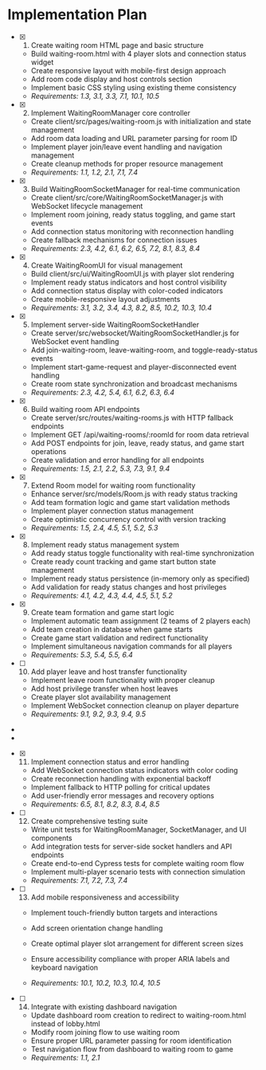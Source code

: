 # Implementation Plan

- [x] 1. Create waiting room HTML page and basic structure






  - Build waiting-room.html with 4 player slots and connection status widget
  - Create responsive layout with mobile-first design approach
  - Add room code display and host controls section
  - Implement basic CSS styling using existing theme consistency
  - _Requirements: 1.3, 3.1, 3.3, 7.1, 10.1, 10.5_

- [x] 2. Implement WaitingRoomManager core controller






  - Create client/src/pages/waiting-room.js with initialization and state management
  - Add room data loading and URL parameter parsing for room ID
  - Implement player join/leave event handling and navigation management
  - Create cleanup methods for proper resource management
  - _Requirements: 1.1, 1.2, 2.1, 7.1, 7.4_

- [x] 3. Build WaitingRoomSocketManager for real-time communication



  - Create client/src/core/WaitingRoomSocketManager.js with WebSocket lifecycle management
  - Implement room joining, ready status toggling, and game start events
  - Add connection status monitoring with reconnection handling
  - Create fallback mechanisms for connection issues
  - _Requirements: 2.3, 4.2, 6.1, 6.2, 6.5, 7.2, 8.1, 8.3, 8.4_

- [x] 4. Create WaitingRoomUI for visual management






  - Build client/src/ui/WaitingRoomUI.js with player slot rendering
  - Implement ready status indicators and host control visibility
  - Add connection status display with color-coded indicators
  - Create mobile-responsive layout adjustments
  - _Requirements: 3.1, 3.2, 3.4, 4.3, 8.2, 8.5, 10.2, 10.3, 10.4_

- [x] 5. Implement server-side WaitingRoomSocketHandler

  - Create server/src/websocket/WaitingRoomSocketHandler.js for WebSocket event handling
  - Add join-waiting-room, leave-waiting-room, and toggle-ready-status events
  - Implement start-game-request and player-disconnected event handling
  - Create room state synchronization and broadcast mechanisms
  - _Requirements: 2.3, 4.2, 5.4, 6.1, 6.2, 6.3, 6.4_

- [x] 6. Build waiting room API endpoints

  - Create server/src/routes/waiting-rooms.js with HTTP fallback endpoints
  - Implement GET /api/waiting-rooms/:roomId for room data retrieval
  - Add POST endpoints for join, leave, ready status, and game start operations
  - Create validation and error handling for all endpoints
  - _Requirements: 1.5, 2.1, 2.2, 5.3, 7.3, 9.1, 9.4_

- [x] 7. Extend Room model for waiting room functionality

  - Enhance server/src/models/Room.js with ready status tracking
  - Add team formation logic and game start validation methods
  - Implement player connection status management
  - Create optimistic concurrency control with version tracking
  - _Requirements: 1.5, 2.4, 4.5, 5.1, 5.2, 5.3_

- [x] 8. Implement ready status management system






  - Add ready status toggle functionality with real-time synchronization
  - Create ready count tracking and game start button state management
  - Implement ready status persistence (in-memory only as specified)
  - Add validation for ready status changes and host privileges
  - _Requirements: 4.1, 4.2, 4.3, 4.4, 4.5, 5.1, 5.2_

- [x] 9. Create team formation and game start logic




  - Implement automatic team assignment (2 teams of 2 players each)
  - Add team creation in database when game starts
  - Create game start validation and redirect functionality
  - Implement simultaneous navigation commands for all players
  - _Requirements: 5.3, 5.4, 5.5, 6.4_

- [ ] 10. Add player leave and host transfer functionality









  - Implement leave room functionality with proper cleanup
  - Add host privilege transfer when host leaves
  - Create player slot availability management
  - Implement WebSocket connection cleanup on player departure
  - _Requirements: 9.1, 9.2, 9.3, 9.4, 9.5_
-

-

- [x] 11. Implement connection status and error handling





  - Add WebSocket connection status indicators with color coding
  - Create reconnection handling with exponential backoff
  - Implement fallback to HTTP polling for critical updates
  - Add user-friendly error messages and recovery options
  - _Requirements: 6.5, 8.1, 8.2, 8.3, 8.4, 8.5_

- [ ] 12. Create comprehensive testing suite
  - Write unit tests for WaitingRoomManager, SocketManager, and UI components
  - Add integration tests for server-side socket handlers and API endpoints
  - Create end-to-end Cypress tests for complete waiting room flow
  - Implement multi-player scenario tests with connection simulation
  - _Requirements: 7.1, 7.2, 7.3, 7.4_




- [ ] 13. Add mobile responsiveness and accessibility

  - Implement touch-friendly button targets and interactions
  - Add screen orientation change handling

  - Create optimal player slot arrangement for different screen sizes
  - Ensure accessibility compliance with proper ARIA labels and keyboard navigation
  - _Requirements: 10.1, 10.2, 10.3, 10.4, 10.5_

- [ ] 14. Integrate with existing dashboard navigation

  - Update dashboard room creation to redirect to waiting-room.html instead of lobby.html
  - Modify room joining flow to use waiting room
  - Ensure proper URL parameter passing for room identification
  - Test navigation flow from dashboard to waiting room to game
  - _Requirements: 1.1, 2.1_